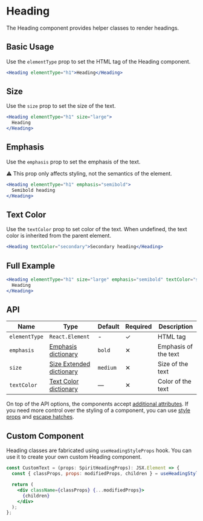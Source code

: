 # Heading

The Heading component provides helper classes to render headings.

## Basic Usage

Use the `elementType` prop to set the HTML tag of the Heading component.

```jsx
<Heading elementType="h1">Heading</Heading>
```

## Size

Use the `size` prop to set the size of the text.

```jsx
<Heading elementType="h1" size="large">
  Heading
</Heading>
```

## Emphasis

Use the `emphasis` prop to set the emphasis of the text.

⚠️ This prop only affects styling, not the semantics of the element.

```jsx
<Heading elementType="h1" emphasis="semibold">
  Semibold heading
</Heading>
```

## Text Color

Use the `textColor` prop to set color of the text. When undefined, the text color
is inherited from the parent element.

```jsx
<Heading textColor="secondary">Secondary heading</Heading>
```

## Full Example

```jsx
<Heading elementType="h1" size="large" emphasis="semibold" textColor="secondary">
  Heading
</Heading>
```

## API

| Name          | Type                                        | Default  | Required | Description          |
| ------------- | ------------------------------------------- | -------- | -------- | -------------------- |
| `elementType` | `React.Element`                             | -        | ✓        | HTML tag             |
| `emphasis`    | [Emphasis dictionary][dictionary-emphasis]  | `bold`   | ✕        | Emphasis of the text |
| `size`        | [Size Extended dictionary][dictionary-size] | `medium` | ✕        | Size of the text     |
| `textColor`   | [Text Color dictionary][dictionary-color]   | —        | ✕        | Color of the text    |

On top of the API options, the components accept [additional attributes][readme-additional-attributes].
If you need more control over the styling of a component, you can use [style props][readme-style-props]
and [escape hatches][readme-escape-hatches].

## Custom Component

Heading classes are fabricated using `useHeadingStyleProps` hook. You can use it to create your own custom Heading component.

```jsx
const CustomText = (props: SpiritHeadingProps): JSX.Element => {
  const { classProps, props: modifiedProps, children } = useHeadingStyleProps(props);

  return (
    <div className={classProps} {...modifiedProps}>
      {children}
    </div>
  );
};
```

[dictionary-color]: https://github.com/lmc-eu/spirit-design-system/tree/main/docs/DICTIONARIES.md#color
[dictionary-emphasis]: https://github.com/lmc-eu/spirit-design-system/tree/main/docs/DICTIONARIES.md#emphasis
[dictionary-size]: https://github.com/lmc-eu/spirit-design-system/tree/main/docs/DICTIONARIES.md#size
[readme-additional-attributes]: https://github.com/lmc-eu/spirit-design-system/blob/main/packages/web-react/README.md#additional-attributes
[readme-escape-hatches]: https://github.com/lmc-eu/spirit-design-system/blob/main/packages/web-react/README.md#escape-hatches
[readme-style-props]: https://github.com/lmc-eu/spirit-design-system/blob/main/packages/web-react/README.md#style-props
